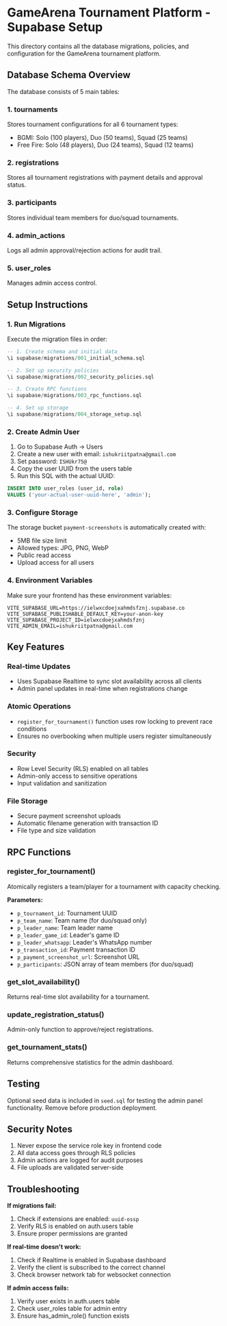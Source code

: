 # GameArena Tournament Platform - Supabase Setup

This directory contains all the database migrations, policies, and configuration for the GameArena tournament platform.

## Database Schema Overview

The database consists of 5 main tables:

### 1. tournaments
Stores tournament configurations for all 6 tournament types:
- BGMI: Solo (100 players), Duo (50 teams), Squad (25 teams)  
- Free Fire: Solo (48 players), Duo (24 teams), Squad (12 teams)

### 2. registrations
Stores all tournament registrations with payment details and approval status.

### 3. participants  
Stores individual team members for duo/squad tournaments.

### 4. admin_actions
Logs all admin approval/rejection actions for audit trail.

### 5. user_roles
Manages admin access control.

## Setup Instructions

### 1. Run Migrations
Execute the migration files in order:

```sql
-- 1. Create schema and initial data
\i supabase/migrations/001_initial_schema.sql

-- 2. Set up security policies  
\i supabase/migrations/002_security_policies.sql

-- 3. Create RPC functions
\i supabase/migrations/003_rpc_functions.sql  

-- 4. Set up storage
\i supabase/migrations/004_storage_setup.sql
```

### 2. Create Admin User

1. Go to Supabase Auth → Users
2. Create a new user with email: `ishukriitpatna@gmail.com`
3. Set password: `ISHUkr75@`
4. Copy the user UUID from the users table
5. Run this SQL with the actual UUID:

```sql
INSERT INTO user_roles (user_id, role) 
VALUES ('your-actual-user-uuid-here', 'admin');
```

### 3. Configure Storage

The storage bucket `payment-screenshots` is automatically created with:
- 5MB file size limit
- Allowed types: JPG, PNG, WebP
- Public read access
- Upload access for all users

### 4. Environment Variables

Make sure your frontend has these environment variables:

```env
VITE_SUPABASE_URL=https://ielwxcdoejxahmdsfznj.supabase.co
VITE_SUPABASE_PUBLISHABLE_DEFAULT_KEY=your-anon-key
VITE_SUPABASE_PROJECT_ID=ielwxcdoejxahmdsfznj
VITE_ADMIN_EMAIL=ishukriitpatna@gmail.com
```

## Key Features

### Real-time Updates
- Uses Supabase Realtime to sync slot availability across all clients
- Admin panel updates in real-time when registrations change

### Atomic Operations  
- `register_for_tournament()` function uses row locking to prevent race conditions
- Ensures no overbooking when multiple users register simultaneously

### Security
- Row Level Security (RLS) enabled on all tables
- Admin-only access to sensitive operations
- Input validation and sanitization

### File Storage
- Secure payment screenshot uploads
- Automatic filename generation with transaction ID
- File type and size validation

## RPC Functions

### register_for_tournament()
Atomically registers a team/player for a tournament with capacity checking.

**Parameters:**
- `p_tournament_id`: Tournament UUID
- `p_team_name`: Team name (for duo/squad only)
- `p_leader_name`: Team leader name
- `p_leader_game_id`: Leader's game ID
- `p_leader_whatsapp`: Leader's WhatsApp number
- `p_transaction_id`: Payment transaction ID
- `p_payment_screenshot_url`: Screenshot URL
- `p_participants`: JSON array of team members (for duo/squad)

### get_slot_availability()
Returns real-time slot availability for a tournament.

### update_registration_status()
Admin-only function to approve/reject registrations.

### get_tournament_stats()
Returns comprehensive statistics for the admin dashboard.

## Testing

Optional seed data is included in `seed.sql` for testing the admin panel functionality. Remove before production deployment.

## Security Notes

1. Never expose the service role key in frontend code
2. All data access goes through RLS policies
3. Admin actions are logged for audit purposes
4. File uploads are validated server-side

## Troubleshooting

**If migrations fail:**
1. Check if extensions are enabled: `uuid-ossp`
2. Verify RLS is enabled on auth.users table
3. Ensure proper permissions are granted

**If real-time doesn't work:**
1. Check if Realtime is enabled in Supabase dashboard
2. Verify the client is subscribed to the correct channel
3. Check browser network tab for websocket connection

**If admin access fails:**
1. Verify user exists in auth.users table
2. Check user_roles table for admin entry
3. Ensure has_admin_role() function exists

